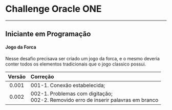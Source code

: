 # Challenge Oracle ONE

---

## Iniciante em Programação

#### Jogo da Forca

Nesse desafio precisava ser criado um jogo da forca, e o mesmo deveria conter todos os elementos tradicionais que o jogo classico possui.

| Versão | Correção                                                                               |
|:------:|:-------------------------------------------------------------------------------------- |
| 0.001  | 001-1. Conexão estabelecida;                                                           |
| 0.002  | 002-1. Problemas com digitação;<br> 002-2. Removido erro de inserir palavras em branco |
